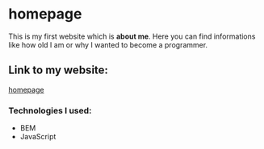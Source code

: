 # homepage

This is my first website which is **about me**. Here you can find informations like how old I am or why I wanted to become a programmer.

## Link to my website:

[homepage](https://filippitura.github.io/homepage/)

### Technologies I used:
- BEM
- JavaScript
